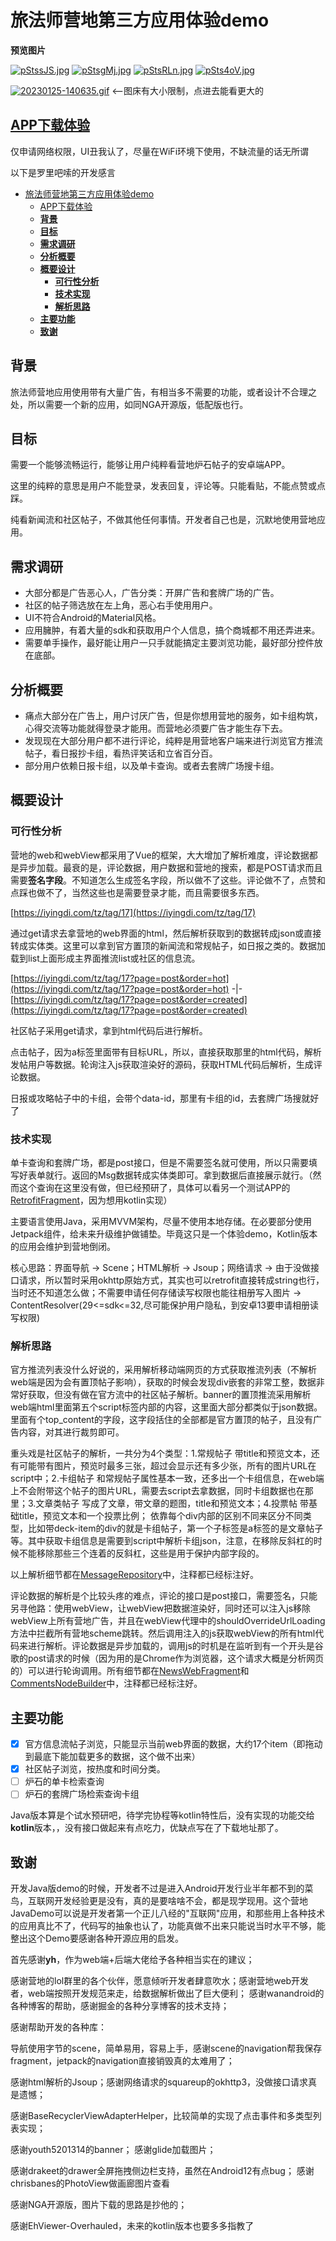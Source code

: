 # 旅法师营地第三方应用体验demo

**预览图片**

[![pStssJS.jpg](https://s1.ax1x.com/2023/01/25/pStssJS.jpg)](https://imgse.com/i/pStssJS)
[![pStsgMj.jpg](https://s1.ax1x.com/2023/01/25/pStsgMj.jpg)](https://imgse.com/i/pStsgMj)
[![pStsRLn.jpg](https://s1.ax1x.com/2023/01/25/pStsRLn.jpg)](https://imgse.com/i/pStsRLn)
[![pSts4oV.jpg](https://s1.ax1x.com/2023/01/25/pSts4oV.jpg)](https://imgse.com/i/pSts4oV)

[![20230125-140635.gif](https://i.postimg.cc/q7CMbPwY/20230125-140635.gif)](https://postimg.cc/xkn2qFWy) <--图床有大小限制，点进去能看更大的

## [APP下载体验](https://github.com/graveyard233/YDJavaDemo/releases/tag/v1.0.0)
仅申请网络权限，UI丑我认了，尽量在WiFi环境下使用，不缺流量的话无所谓

以下是罗里吧嗦的开发感言

- [旅法师营地第三方应用体验demo](#旅法师营地第三方应用体验demo)
  - [APP下载体验](#app下载体验)
  - [**背景**](#背景)
  - [**目标**](#目标)
  - [**需求调研**](#需求调研)
  - [**分析概要**](#分析概要)
  - [**概要设计**](#概要设计)
    - [**可行性分析**](#可行性分析)
    - [**技术实现**](#技术实现)
    - [**解析思路**](#解析思路)
  - [**主要功能**](#主要功能)
  - [**致谢**](#致谢)
## **背景**
旅法师营地应用使用带有大量广告，有相当多不需要的功能，或者设计不合理之处，所以需要一个新的应用，如同NGA开源版，低配版也行。
## **目标**
需要一个能够流畅运行，能够让用户纯粹看营地炉石帖子的安卓端APP。

这里的纯粹的意思是用户不能登录，发表回复，评论等。只能看贴，不能点赞或点踩。

纯看新闻流和社区帖子，不做其他任何事情。开发者自己也是，沉默地使用营地应用。
## **需求调研**
- 大部分都是广告恶心人，广告分类：开屏广告和套牌广场的广告。
- 社区的帖子筛选放在左上角，恶心右手使用用户。
- UI不符合Android的Material风格。
- 应用臃肿，有着大量的sdk和获取用户个人信息，搞个商城都不用还弄进来。
- 需要单手操作，最好能让用户一只手就能搞定主要浏览功能，最好部分控件放在底部。
## **分析概要**
- 痛点大部分在广告上，用户讨厌广告，但是你想用营地的服务，如卡组构筑，心得交流等功能就得登录才能用。而营地必须要广告才能生存下去。
- 发现现在大部分用户都不进行评论，纯粹是用营地客户端来进行浏览官方推流帖子，看日报抄卡组，看热评笑话和立省百分百。
- 部分用户依赖日报卡组，以及单卡查询。或者去套牌广场搜卡组。
## **概要设计**
### **可行性分析**

营地的web和webView都采用了Vue的框架，大大增加了解析难度，评论数据都是异步加载。最衰的是，评论数据，用户数据和营地的搜索，都是POST请求而且需要**签名字段**。不知道怎么生成签名字段，所以做不了这些。评论做不了，点赞和点踩也做不了，当然这些也是需要登录才能，而且需要很多东西。

[https://iyingdi.com/tz/tag/17](https://iyingdi.com/tz/tag/17)

通过get请求去拿营地的web界面的html，然后解析获取到的数据转成json或直接转成实体类。这里可以拿到官方置顶的新闻流和常规帖子，如日报之类的。数据加载到list上面形成主界面推流list或社区的信息流。

[https://iyingdi.com/tz/tag/17?page=post&order=hot](https://iyingdi.com/tz/tag/17?page=post&order=hot) -|- 
[https://iyingdi.com/tz/tag/17?page=post&order=created](https://iyingdi.com/tz/tag/17?page=post&order=created)

社区帖子采用get请求，拿到html代码后进行解析。

点击帖子，因为a标签里面带有目标URL，所以，直接获取那里的html代码，解析发帖用户等数据。轮询注入js获取渲染好的源码，获取HTML代码后解析，生成评论数据。

日报或攻略帖子中的卡组，会带个data-id，那里有卡组的id，去套牌广场搜就好了
### **技术实现**

单卡查询和套牌广场，都是post接口，但是不需要签名就可使用，所以只需要填写好表单就行。返回的Msg数据转成实体类即可。拿到数据后直接展示就行。（然而这个查询在这里没有做，但已经预研了，具体可以看另一个测试APP的[RetrofitFragment](https://github.com/graveyard233/AndroidToolsLearn/blob/master/app/src/main/java/com/lyd/tooltest/UI/Fragment/RetrofitFragment.java)，因为想用kotlin实现）

主要语言使用Java，采用MVVM架构，尽量不使用本地存储。在必要部分使用Jetpack组件，给未来升级维护做铺垫。毕竟这只是一个体验demo，Kotlin版本的应用会维护到营地倒闭。

核心思路：界面导航 -> Scene；HTML解析 -> Jsoup；网络请求 -> 由于没做接口请求，所以暂时采用okhttp原始方式，其实也可以retrofit直接转成string也行，当时还不知道怎么做；不需要申请任何存储读写权限也能往相册写入图片 -> ContentResolver(29<=sdk<=32,尽可能保护用户隐私，到安卓13要申请相册读写权限)

### **解析思路**
官方推流列表没什么好说的，采用解析移动端网页的方式获取推流列表（不解析web端是因为会有置顶帖子影响），获取的时候会发现div嵌套的非常工整，数据非常好获取，但没有做在官方流中的社区帖子解析。banner的置顶推流采用解析web端html里面第五个script标签内部的内容，这里面大部分都类似于json数据。里面有个top_content的字段，这字段括住的全部都是官方置顶的帖子，且没有广告内容，对其进行裁剪即可。

重头戏是社区帖子的解析，一共分为4个类型：1.常规帖子 带title和预览文本，还有可能带有图片，预览时最多三张，超过会显示还有多少张，所有的图片URL在script中；2.卡组帖子 和常规帖子属性基本一致，还多出一个卡组信息，在web端上不会附带这个帖子的图片URL，需要去script去拿数据，同时卡组数据也在那里；3.文章类帖子 写成了文章，带文章的题图，title和预览文本；4.投票帖 带基础title，预览文本和一个投票比例； 依靠每个div内部的区别不同来区分不同类型，比如带deck-item的div的就是卡组帖子，第一个子标签是a标签的是文章帖子等。其中获取卡组信息是需要到script中解析卡组json，注意，在移除反斜杠的时候不能移除那些三个连着的反斜杠，这些是用于保护内部字段的。

以上解析细节都在[MessageRepository](https://github.com/graveyard233/YDJavaDemo/blob/master/app/src/main/java/com/lyd/yingdijava/Repository/MessageRepository.java)中，注释都已经标注好。

评论数据的解析是个比较头疼的难点，评论的接口是post接口，需要签名，只能另寻他路：使用webView，让webView把数据渲染好，同时还可以注入js移除webView上所有营地广告，并且在webView代理中的shouldOverrideUrlLoading方法中拦截所有营地scheme跳转。然后调用注入的js获取webView的所有html代码来进行解析。评论数据是异步加载的，调用js的时机是在监听到有一个开头是谷歌的post请求的时候（因为用的是Chrome作为浏览器，这个请求大概是分析网页的）可以进行轮询调用。所有细节都在[NewsWebFragment](https://github.com/graveyard233/YDJavaDemo/blob/master/app/src/main/java/com/lyd/yingdijava/UI/Fragment/NewsWebFragment.java)和[CommentsNodeBuilder](https://github.com/graveyard233/YDJavaDemo/blob/master/app/src/main/java/com/lyd/yingdijava/Entity/Comment/CommentsNodeBuilder.java)中，注释都已经标注好。


## **主要功能**

- [x]  官方信息流帖子浏览，只能显示当前web界面的数据，大约17个item（即拖动到最底下能加载更多的数据，这个做不出来）
- [x]  社区帖子浏览，按热度和时间分类。
- [ ]  炉石的单卡检索查询
- [ ]  炉石的套牌广场检索查询卡组

Java版本算是个试水预研吧，待学完协程等kotlin特性后，没有实现的功能交给**kotlin**版本，，没有接口做起来有点吃力，优缺点写在了下载地址那了。

## **致谢**
开发Java版demo的时候，开发者不过是进入Android开发行业半年都不到的菜鸟，互联网开发经验更是没有，真的是要啥啥不会，都是现学现用。这个营地JavaDemo可以说是开发者第一个正儿八经的"互联网"应用，和那些用上各种技术的应用真比不了，代码写的抽象也认了，功能真做不出来只能说当时水平不够，能整出这个Demo要感谢各种开源应用的启发。

首先感谢**yh**，作为web端+后端大佬给予各种相当实在的建议；

感谢营地的lol群里的各个伙伴，愿意倾听开发者肆意吹水；感谢营地web开发者，web端按照开发规范来走，给数据解析做出了巨大便利；
感谢wanandroid的各种博客的帮助，感谢掘金的各种分享博客的技术支持；

感谢帮助开发的各种库：

导航使用字节的scene，简单易用，容易上手，感谢scene的navigation帮我保存fragment，jetpack的navigation直接销毁真的太难用了；

感谢html解析的Jsoup；感谢网络请求的squareup的okhttp3，没做接口请求真是遗憾；

感谢BaseRecyclerViewAdapterHelper，比较简单的实现了点击事件和多类型列表实现；

感谢youth5201314的banner；
感谢glide加载图片；

感谢drakeet的drawer全屏拖拽侧边栏支持，虽然在Android12有点bug；
感谢chrisbanes的PhotoView做画廊图片查看

感谢NGA开源版，图片下载的思路是抄他的；

感谢EhViewer-Overhauled，未来的kotlin版本也要多多指教了
